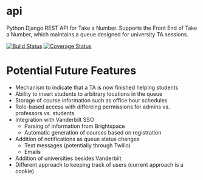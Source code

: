 # api
Python Django REST API for Take a Number. Supports the Front End of Take a Number, which maintains a
queue designed for university TA sessions.

[![Build Status](https://travis-ci.org/vanderbilt-design-studio/your-print-is-ready.svg?branch=master)](https://travis-ci.org/take-a-number/api)
[![Coverage Status](https://coveralls.io/repos/github/vanderbilt-design-studio/your-print-is-ready/badge.svg?branch=master)](https://coveralls.io/github/take-a-number/api?branch=master)  

# Potential Future Features
* Mechanism to indicate that a TA is now finished helping students
* Ability to insert students to arbitrary locations in the queue
* Storage of course information such as office hour schedules
* Role-based access with differeing permissions for admins vs. professors vs. students
* Integration with Vanderbilt SSO
	* Parsing of information from Brightspace
	* Automatic generation of courses based on registration
* Addition of notifications as queue status changes
	* Text messages (potentially through Twilio)
	* Emails
* Addition of universities besides Vanderbilt
* Different approach to keeping track of users (current approach is a cookie)
